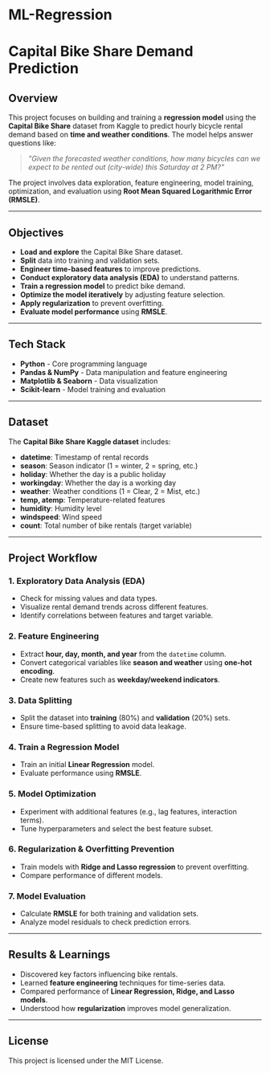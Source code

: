 # ML-Regression

# Capital Bike Share Demand Prediction

## Overview
This project focuses on building and training a **regression model** using the **Capital Bike Share** dataset from Kaggle to predict hourly bicycle rental demand based on **time and weather conditions**. The model helps answer questions like:

> *"Given the forecasted weather conditions, how many bicycles can we expect to be rented out (city-wide) this Saturday at 2 PM?"*

The project involves data exploration, feature engineering, model training, optimization, and evaluation using **Root Mean Squared Logarithmic Error (RMSLE)**.

---

## Objectives
- **Load and explore** the Capital Bike Share dataset.
- **Split** data into training and validation sets.
- **Engineer time-based features** to improve predictions.
- **Conduct exploratory data analysis (EDA)** to understand patterns.
- **Train a regression model** to predict bike demand.
- **Optimize the model iteratively** by adjusting feature selection.
- **Apply regularization** to prevent overfitting.
- **Evaluate model performance** using **RMSLE**.

---

## Tech Stack
- **Python** - Core programming language
- **Pandas & NumPy** - Data manipulation and feature engineering
- **Matplotlib & Seaborn** - Data visualization
- **Scikit-learn** - Model training and evaluation

---

## Dataset
The **Capital Bike Share Kaggle dataset** includes:
- **datetime**: Timestamp of rental records
- **season**: Season indicator (1 = winter, 2 = spring, etc.)
- **holiday**: Whether the day is a public holiday
- **workingday**: Whether the day is a working day
- **weather**: Weather conditions (1 = Clear, 2 = Mist, etc.)
- **temp, atemp**: Temperature-related features
- **humidity**: Humidity level
- **windspeed**: Wind speed
- **count**: Total number of bike rentals (target variable)

---

## Project Workflow
### 1. **Exploratory Data Analysis (EDA)**
- Check for missing values and data types.
- Visualize rental demand trends across different features.
- Identify correlations between features and target variable.

### 2. **Feature Engineering**
- Extract **hour, day, month, and year** from the `datetime` column.
- Convert categorical variables like **season and weather** using **one-hot encoding**.
- Create new features such as **weekday/weekend indicators**.

### 3. **Data Splitting**
- Split the dataset into **training** (80%) and **validation** (20%) sets.
- Ensure time-based splitting to avoid data leakage.

### 4. **Train a Regression Model**
- Train an initial **Linear Regression** model.
- Evaluate performance using **RMSLE**.

### 5. **Model Optimization**
- Experiment with additional features (e.g., lag features, interaction terms).
- Tune hyperparameters and select the best feature subset.

### 6. **Regularization & Overfitting Prevention**
- Train models with **Ridge and Lasso regression** to prevent overfitting.
- Compare performance of different models.

### 7. **Model Evaluation**
- Calculate **RMSLE** for both training and validation sets.
- Analyze model residuals to check prediction errors.

---

## Results & Learnings
- Discovered key factors influencing bike rentals.
- Learned **feature engineering** techniques for time-series data.
- Compared performance of **Linear Regression, Ridge, and Lasso models**.
- Understood how **regularization** improves model generalization.

---

## License
This project is licensed under the MIT License.
